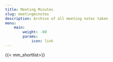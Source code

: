 ```yaml
---
title: Meeting Minutes
slug: meetingminutes
description: Archive of all meeting notes taken 
menu:
    main:
        weight: -80
        params:
            icon: link
---
```


{{< mm_shortlist>}}